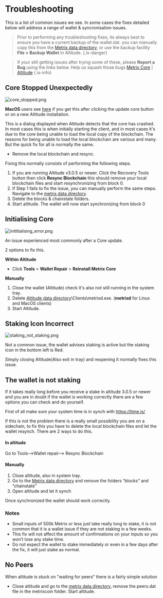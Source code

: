# Troubleshooting

This is a list of common issues we see. In some cases the fixes detailed below will address a range of wallet & syncronisation issues.

> Prior to performing any troubleshooting fixes, its always best to ensure you have a current backup of the wallet.dat. you can manually copy this from the [Metrix data directory](/altitude/install#data-directories), or use the backup facility **File > Backup Wallet** in Altitude.
{.is-danger}


> If your still getting issues after trying some of these, please **Report a Bug** using the links below.
>  Help us squash those bugs [Metrix Core](https://github.com/TheLindaProjectInc/metrix/issues) | [Altitude](https://github.com/TheLindaProjectInc/altitude/issues)
{.is-info}

## Core Stopped Unexpectedly
![core_stopped.png](/assets/altitude/core_stopped.png)

**MacOS** users see [here](https://docs.metrixcoin.com/troubleshooting/macos-manual-core) if you get this after clicking the update core button or on a new Altitude installation.

This is a dialog displayed when Altitude detects that the core has crashed.
In most cases this is when initially starting the client, and in most cases it's due to the core being unable to load the local copy of the blockchain. 
The reasons for being unable to load the local blockchain are various and many. But the quick fix for all is normally the same.

- Remove the local blockchain and resync.

Fixing this normally consists of performing the following steps.

1. 	If you are running Altitude v3.0.5 or newer. Click the Recovery Tools button then click **Resync Blockchain** this should remove your local blockchain files and start resynchronizing from block 0.
2. If Step 1 fails to fix the issue, you can manually perform the same steps. Navigate to the [metrix data directory](/altitude/install#data-directories).
3. Delete the blocks & chainstate folders.
4. Start altitude. The wallet will now start synchronizing from block 0


## Initialising Core

![inititialising_error.png](/assets/altitude/inititialising_error.png)

An issue experienced most commonly after a Core update.

2 options to fix this.

**Within Altitude**

- Click **Tools** > **Wallet Repair** > **Reinstall Metrix Core**

**Manually**

1. Close the wallet (Altitude) check it's also not still running in the system tray.
2. Delete [Altitude data directory](/altitude/install#data-directories)\Clients\metrixd.exe. (**metrixd** for Linux and MacOS clients)
3. Start Altitude.


## Staking Icon Incorrect
![staking_not_staking.png](/assets/altitude/staking_not_staking.png)

Not a common issue, the wallet advises staking is active but the staking icon in the bottom left is Red.

Simply closing Altitude(Also exit in tray) and reopening it normally fixes this issue.



## The wallet is not staking

If it takes really long before you receive a stake in altitude 3.0.5 or newer and you are in doubt if the wallet is working correctly there are a few options you can check and do yourself.

First of all make sure your system time is in synch with https://time.is/

If this is not the problem there is a really small possibility you are on a sidechain, to fix this you have to delete the local blockchain files end let the wallet resynch. There are 2 ways to do this.

#### In altitude 

Go to Tools-->Wallet repair--> Resync Blockchain

#### Manually
1.	Close altitude, also in system tray.
2.	Go to the [Metrix data directory](/altitude/install#data-directories) and remove the folders “blocks” and “chainstate”
3.	Open altitude and let it synch

Once synchronized the wallet should work correctly.

### Notes
* Small inputs of 500k Metrix or less just take really long to stake, it is not common that it is a wallet issue if they are not staking in a few weeks.
* This fix will not affect the amount of confirmations on your inputs so you won’t lose any stake time.
* Do not expect the wallet to stake immediately or even in a few days after the fix, it will just stake as normal.

## No Peers
When altitude is stuck on "waiting for peers" there is a fairly simple solution


* Close altitude and go to the [metrix data directory](/altitude/install#data-directories), remove the peers.dat file in the metrixcoin folder. Start altitude.



